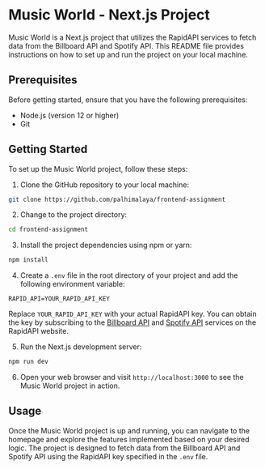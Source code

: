 # Music World - Next.js Project

Music World is a Next.js project that utilizes the RapidAPI services to fetch data from the Billboard API and Spotify API. This README file provides instructions on how to set up and run the project on your local machine.

## Prerequisites

Before getting started, ensure that you have the following prerequisites:

- Node.js (version 12 or higher)
- Git

## Getting Started

To set up the Music World project, follow these steps:

1. Clone the GitHub repository to your local machine:

```bash
git clone https://github.com/palhimalaya/frontend-assignment
```

2. Change to the project directory:

```bash
cd frontend-assignment
```

3. Install the project dependencies using npm or yarn:

```bash
npm install
```

4. Create a `.env` file in the root directory of your project and add the following environment variable:

```plaintext
RAPID_API=YOUR_RAPID_API_KEY
```

Replace `YOUR_RAPID_API_KEY` with your actual RapidAPI key. You can obtain the key by subscribing to the [Billboard API](https://rapidapi.com/DevoCat/api/billboard-api5) and [Spotify API](https://rapidapi.com/Glavier/api/spotify23) services on the RapidAPI website.

5. Run the Next.js development server:

```bash
npm run dev
```

6. Open your web browser and visit `http://localhost:3000` to see the Music World project in action.

## Usage

Once the Music World project is up and running, you can navigate to the homepage and explore the features implemented based on your desired logic. The project is designed to fetch data from the Billboard API and Spotify API using the RapidAPI key specified in the `.env` file.
